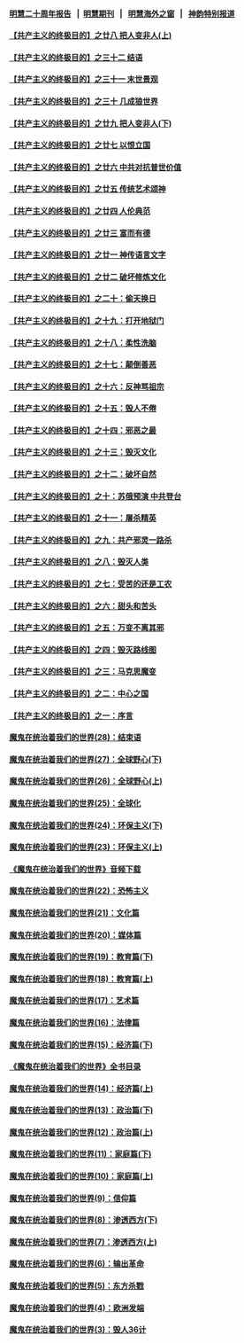 #### [明慧二十周年报告](https://github.com/gfw-breaker/mh-reports/blob/master/README.md?t=07201241) &nbsp;&nbsp;|&nbsp;&nbsp;[明慧期刊](https://github.com/gfw-breaker/mh-qikan) &nbsp;&nbsp;|&nbsp;&nbsp; [明慧海外之窗](https://github.com/gfw-breaker/mh-news/blob/master/README.md?t=07201241) &nbsp;&nbsp;|&nbsp;&nbsp; [神韵特别报道](https://github.com/gfw-breaker/mh-news/blob/master/shenyun.md?t=07201241) 

#### [【共产主义的终极目的】之廿八 把人变非人(上)](../pages/nsc422/n11340492.md?t=07201241) 

#### [【共产主义的终极目的】之三十二 结语](../pages/nsc422/n11360535.md?t=07201241) 

#### [【共产主义的终极目的】之三十一 末世景观](../pages/nsc422/n11351129.md?t=07201241) 

#### [【共产主义的终极目的】之三十 几成狼世界](../pages/nsc422/n11348280.md?t=07201241) 

#### [【共产主义的终极目的】之廿九 把人变非人(下)](../pages/nsc422/n11344140.md?t=07201241) 

#### [【共产主义的终极目的】之廿七 以恨立国](../pages/nsc422/n11336944.md?t=07201241) 

#### [【共产主义的终极目的】之廿六 中共对抗普世价值](../pages/nsc422/n11324785.md?t=07201241) 

#### [【共产主义的终极目的】之廿五 传统艺术颂神](../pages/nsc422/n11296396.md?t=07201241) 

#### [【共产主义的终极目的】之廿四 人伦典范](../pages/nsc422/n11296397.md?t=07201241) 

#### [【共产主义的终极目的】之廿三 富而有德](../pages/nsc422/n11283598.md?t=07201241) 

#### [【共产主义的终极目的】之廿一 神传语言文字](../pages/nsc422/n11263265.md?t=07201241) 

#### [【共产主义的终极目的】之廿二 破坏修炼文化](../pages/nsc422/n11245728.md?t=07201241) 

#### [【共产主义的终极目的】之二十：偷天换日](../pages/nsc422/n11238846.md?t=07201241) 

#### [【共产主义的终极目的】之十九：打开地狱门](../pages/nsc422/n11206376.md?t=07201241) 

#### [【共产主义的终极目的】之十八：柔性洗脑](../pages/nsc422/n11199994.md?t=07201241) 

#### [【共产主义的终极目的】之十七：颠倒善恶](../pages/nsc422/n11179782.md?t=07201241) 

#### [【共产主义的终极目的】之十六：反神骂祖宗](../pages/nsc422/n11166798.md?t=07201241) 

#### [【共产主义的终极目的】之十五：毁人不倦](../pages/nsc422/n11166792.md?t=07201241) 

#### [【共产主义的终极目的】之十四：邪恶之最](../pages/nsc422/n11150249.md?t=07201241) 

#### [【共产主义的终极目的】之十三：毁灭文化](../pages/nsc422/n11135227.md?t=07201241) 

#### [【共产主义的终极目的】之十二：破坏自然](../pages/nsc422/n11135214.md?t=07201241) 

#### [【共产主义的终极目的】之十：苏俄预演 中共登台](../pages/nsc422/n11118424.md?t=07201241) 

#### [【共产主义的终极目的】之十一：屠杀精英](../pages/nsc422/n11118442.md?t=07201241) 

#### [【共产主义的终极目的】之九：共产邪灵一路杀](../pages/nsc422/n11114139.md?t=07201241) 

#### [【共产主义的终极目的】之八：毁灭人类](../pages/nsc422/n11108503.md?t=07201241) 

#### [【共产主义的终极目的】之七：受苦的还是工农](../pages/nsc422/n11101809.md?t=07201241) 

#### [【共产主义的终极目的】之六：甜头和苦头](../pages/nsc422/n11096971.md?t=07201241) 

#### [【共产主义的终极目的】之五：万变不离其邪](../pages/nsc422/n11091285.md?t=07201241) 

#### [【共产主义的终极目的】之四：毁灭路线图](../pages/nsc422/n11086284.md?t=07201241) 

#### [【共产主义的终极目的】之三：马克思魔变](../pages/nsc422/n11061941.md?t=07201241) 

#### [【共产主义的终极目的】之二：中心之国](../pages/nsc422/n11047728.md?t=07201241) 

#### [【共产主义的终极目的】之一：序言](../pages/nsc422/n11086077.md?t=07201241) 

#### [魔鬼在统治着我们的世界(28)：结束语](../pages/nsc422/n10936246.md?t=07201241) 

#### [魔鬼在统治着我们的世界(27)：全球野心(下)](../pages/nsc422/n10928319.md?t=07201241) 

#### [魔鬼在统治着我们的世界(26)：全球野心(上)](../pages/nsc422/n10900318.md?t=07201241) 

#### [魔鬼在统治着我们的世界(25)：全球化](../pages/nsc422/n10788205.md?t=07201241) 

#### [魔鬼在统治着我们的世界(24)：环保主义(下)](../pages/nsc422/n10695307.md?t=07201241) 

#### [魔鬼在统治着我们的世界(23)：环保主义(上)](../pages/nsc422/n10688613.md?t=07201241) 

#### [《魔鬼在统治着我们的世界》音频下载](../pages/nsc422/n10635553.md?t=07201241) 

#### [魔鬼在统治着我们的世界(22)：恐怖主义](../pages/nsc422/n10614727.md?t=07201241) 

#### [魔鬼在统治着我们的世界(21)：文化篇](../pages/nsc422/n10597706.md?t=07201241) 

#### [魔鬼在统治着我们的世界(20)：媒体篇](../pages/nsc422/n10586579.md?t=07201241) 

#### [魔鬼在统治着我们的世界(19)：教育篇(下)](../pages/nsc422/n10564808.md?t=07201241) 

#### [魔鬼在统治着我们的世界(18)：教育篇(上)](../pages/nsc422/n10526970.md?t=07201241) 

#### [魔鬼在统治着我们的世界(17)：艺术篇](../pages/nsc422/n10499093.md?t=07201241) 

#### [魔鬼在统治着我们的世界(16)：法律篇](../pages/nsc422/n10485969.md?t=07201241) 

#### [魔鬼在统治着我们的世界(15)：经济篇(下)](../pages/nsc422/n10469975.md?t=07201241) 

#### [《魔鬼在统治着我们的世界》全书目录](../pages/nsc422/n10464261.md?t=07201241) 

#### [魔鬼在统治着我们的世界(14)：经济篇(上)](../pages/nsc422/n10457370.md?t=07201241) 

#### [魔鬼在统治着我们的世界(13)：政治篇(下)](../pages/nsc422/n10448270.md?t=07201241) 

#### [魔鬼在统治着我们的世界(12)：政治篇(上)](../pages/nsc422/n10444576.md?t=07201241) 

#### [魔鬼在统治着我们的世界(11)：家庭篇(下)](../pages/nsc422/n10440961.md?t=07201241) 

#### [魔鬼在统治着我们的世界(10)：家庭篇(上)](../pages/nsc422/n10435448.md?t=07201241) 

#### [魔鬼在统治着我们的世界(9)：信仰篇](../pages/nsc422/n10432159.md?t=07201241) 

#### [魔鬼在统治着我们的世界(8)：渗透西方(下)](../pages/nsc422/n10429603.md?t=07201241) 

#### [魔鬼在统治着我们的世界(7)：渗透西方(上)](../pages/nsc422/n10426013.md?t=07201241) 

#### [魔鬼在统治着我们的世界(6)：输出革命](../pages/nsc422/n10421536.md?t=07201241) 

#### [魔鬼在统治着我们的世界(5)：东方杀戮](../pages/nsc422/n10417707.md?t=07201241) 

#### [魔鬼在统治着我们的世界(4)：欧洲发端](../pages/nsc422/n10414890.md?t=07201241) 

#### [魔鬼在统治着我们的世界(3)：毁人36计](../pages/nsc422/n10411583.md?t=07201241) 

